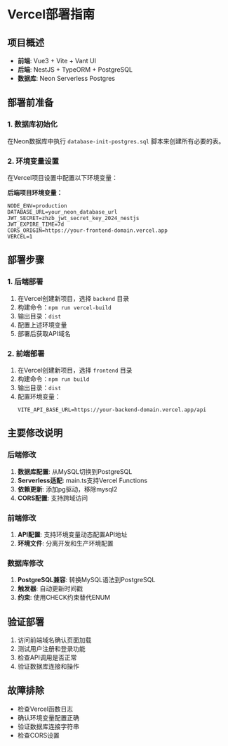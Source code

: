 # Vercel部署指南

## 项目概述
- **前端**: Vue3 + Vite + Vant UI
- **后端**: NestJS + TypeORM + PostgreSQL
- **数据库**: Neon Serverless Postgres

## 部署前准备

### 1. 数据库初始化
在Neon数据库中执行 `database-init-postgres.sql` 脚本来创建所有必要的表。

### 2. 环境变量设置
在Vercel项目设置中配置以下环境变量：

**后端项目环境变量：**
```
NODE_ENV=production
DATABASE_URL=your_neon_database_url
JWT_SECRET=zhzb_jwt_secret_key_2024_nestjs
JWT_EXPIRE_TIME=7d
CORS_ORIGIN=https://your-frontend-domain.vercel.app
VERCEL=1
```

## 部署步骤

### 1. 后端部署
1. 在Vercel创建新项目，选择 `backend` 目录
2. 构建命令：`npm run vercel-build`
3. 输出目录：`dist`
4. 配置上述环境变量
5. 部署后获取API域名

### 2. 前端部署
1. 在Vercel创建新项目，选择 `frontend` 目录
2. 构建命令：`npm run build`
3. 输出目录：`dist`
4. 配置环境变量：
   ```
   VITE_API_BASE_URL=https://your-backend-domain.vercel.app/api
   ```

## 主要修改说明

### 后端修改
1. **数据库配置**: 从MySQL切换到PostgreSQL
2. **Serverless适配**: main.ts支持Vercel Functions
3. **依赖更新**: 添加pg驱动，移除mysql2
4. **CORS配置**: 支持跨域访问

### 前端修改
1. **API配置**: 支持环境变量动态配置API地址
2. **环境文件**: 分离开发和生产环境配置

### 数据库修改
1. **PostgreSQL兼容**: 转换MySQL语法到PostgreSQL
2. **触发器**: 自动更新时间戳
3. **约束**: 使用CHECK约束替代ENUM

## 验证部署
1. 访问前端域名确认页面加载
2. 测试用户注册和登录功能
3. 检查API调用是否正常
4. 验证数据库连接和操作

## 故障排除
- 检查Vercel函数日志
- 确认环境变量配置正确
- 验证数据库连接字符串
- 检查CORS设置